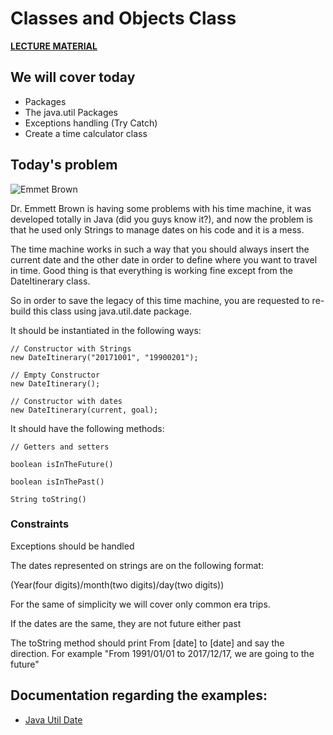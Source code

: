 # Classes and Objects Class

**[LECTURE MATERIAL](http://kitlei.web.elte.hu/segedanyagok/foliak/java/en-java-bsc/02object-orientation.pdf)**

## We will cover today

* Packages
* The java.util Packages
* Exceptions handling (Try Catch)
* Create a time calculator class


## Today's problem
![Emmet Brown](https://carboncostume.com/wordpress/wp-content/uploads/2013/03/docbrown.jpg)

Dr. Emmett Brown is having some problems with his time machine, it was developed totally in Java (did you guys know it?), and now the problem is that he used only Strings to manage dates on his code and it is a mess.

The time machine works in such a way that you should always insert the current date and the other date in order to define where you want to travel in time. Good thing is that everything is working fine except from the DateItinerary class.

So in order to save the legacy of this time machine, you are requested to re-build this class using java.util.date package.

It should be instantiated in the following ways:

    // Constructor with Strings
    new DateItinerary("20171001", "19900201");

    // Empty Constructor
    new DateItinerary();

    // Constructor with dates
    new DateItinerary(current, goal);

It should have the following methods:

    // Getters and setters

    boolean isInTheFuture()

    boolean isInThePast()

    String toString()

### Constraints

Exceptions should be handled

The dates represented on strings are on the following format:

(Year(four digits)/month(two digits)/day(two digits))

For the same of simplicity we will cover only common era trips.

If the dates are the same, they are not future either past

The toString method should print From [date] to [date] and say the direction. For example "From 1991/01/01 to 2017/12/17, we are going to the future"


## Documentation regarding the examples:
* [Java Util Date](https://docs.oracle.com/javase/6/docs/api/java/util/Date.html)
